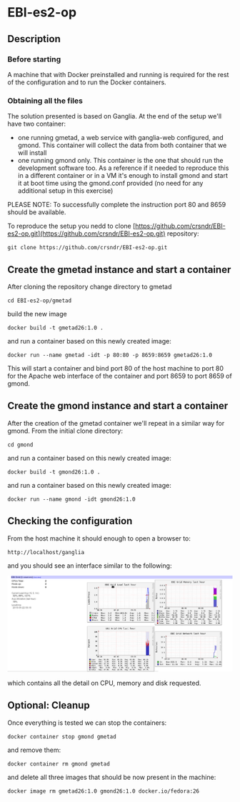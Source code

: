 # EBI-es2-op

## Description
### Before starting

A machine that with Docker preinstalled and running is required for the rest of the configuration and to run the Docker containers.

### Obtaining all the files

The solution presented is based on Ganglia. At the end of the setup we'll have two container:
* one running gmetad, a web service with ganglia-web configured, and gmond. This container will collect the data from both container that we will install
* one running gmond only. This container is the one that should run the development software too. As a reference if it needed to reproduce this in a different container or in a VM it's enough to install gmond and start it at boot time using the gmond.conf provided (no need for any additional setup in this exercise)

PLEASE NOTE: To successfully complete the instruction port 80 and 8659 should be available.

To reproduce the setup you nedd to clone [https://github.com/crsndr/EBI-es2-op.git](https://github.com/crsndr/EBI-es2-op.git) repository:

```
git clone https://github.com/crsndr/EBI-es2-op.git
```


## Create the gmetad instance and start a container

After cloning the repository change directory to gmetad

```
cd EBI-es2-op/gmetad
```

build the new image

```
docker build -t gmetad26:1.0 .
```

and run a container based on this newly created image:

```
docker run --name gmetad -idt -p 80:80 -p 8659:8659 gmetad26:1.0
```

This will start a container and bind port 80 of the host machine to port 80 for the Apache web interface of the container and port 8659 to port 8659 of gmond.


## Create the gmond instance and start a container

After the creation of the gmetad container we'll repeat in a similar way for gmond. From the initial clone directory:

```
cd gmond
```

and run a container based on this newly created image:

```
docker build -t gmond26:1.0 .
```

and run a container based on this newly created image:

```
docker run --name gmond -idt gmond26:1.0
```

## Checking the configuration

From the host machine it should enough to open a browser to:


```
http://localhost/ganglia
```

and you should see an interface similar to the following:

![Alt text](/ganglia.png?raw=true "Ganglia screenshot")

which contains all the detail on CPU, memory and disk requested.


## Optional: Cleanup

Once everything is tested we can stop the containers:

```
docker container stop gmond gmetad
```

and remove them:

```
docker container rm gmond gmetad
```

and delete all three images that should be now present in the machine:

```
docker image rm gmetad26:1.0 gmond26:1.0 docker.io/fedora:26
```
